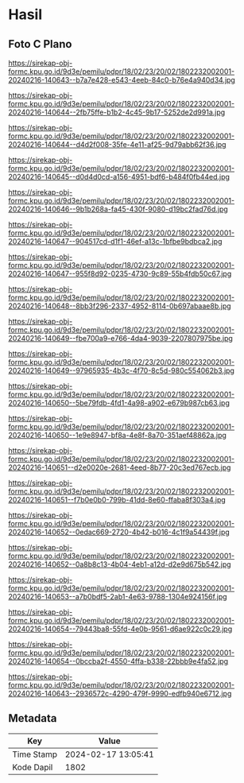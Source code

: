 # Hasil

## Foto C Plano

https://sirekap-obj-formc.kpu.go.id/9d3e/pemilu/pdpr/18/02/23/20/02/1802232002001-20240216-140643--b7a7e428-e543-4eeb-84c0-b76e4a940d34.jpg

https://sirekap-obj-formc.kpu.go.id/9d3e/pemilu/pdpr/18/02/23/20/02/1802232002001-20240216-140644--2fb75ffe-b1b2-4c45-9b17-5252de2d991a.jpg

https://sirekap-obj-formc.kpu.go.id/9d3e/pemilu/pdpr/18/02/23/20/02/1802232002001-20240216-140644--d4d2f008-35fe-4e11-af25-9d79abb62f36.jpg

https://sirekap-obj-formc.kpu.go.id/9d3e/pemilu/pdpr/18/02/23/20/02/1802232002001-20240216-140645--d0d4d0cd-a156-4951-bdf6-b484f0fb44ed.jpg

https://sirekap-obj-formc.kpu.go.id/9d3e/pemilu/pdpr/18/02/23/20/02/1802232002001-20240216-140646--9b1b268a-fa45-430f-9080-d19bc2fad76d.jpg

https://sirekap-obj-formc.kpu.go.id/9d3e/pemilu/pdpr/18/02/23/20/02/1802232002001-20240216-140647--904517cd-d1f1-46ef-a13c-1bfbe9bdbca2.jpg

https://sirekap-obj-formc.kpu.go.id/9d3e/pemilu/pdpr/18/02/23/20/02/1802232002001-20240216-140647--955f8d92-0235-4730-9c89-55b4fdb50c67.jpg

https://sirekap-obj-formc.kpu.go.id/9d3e/pemilu/pdpr/18/02/23/20/02/1802232002001-20240216-140648--8bb3f296-2337-4952-8114-0b697abaae8b.jpg

https://sirekap-obj-formc.kpu.go.id/9d3e/pemilu/pdpr/18/02/23/20/02/1802232002001-20240216-140649--fbe700a9-e766-4da4-9039-2207807975be.jpg

https://sirekap-obj-formc.kpu.go.id/9d3e/pemilu/pdpr/18/02/23/20/02/1802232002001-20240216-140649--97965935-4b3c-4f70-8c5d-980c554062b3.jpg

https://sirekap-obj-formc.kpu.go.id/9d3e/pemilu/pdpr/18/02/23/20/02/1802232002001-20240216-140650--5be79fdb-4fd1-4a98-a902-e679b987cb63.jpg

https://sirekap-obj-formc.kpu.go.id/9d3e/pemilu/pdpr/18/02/23/20/02/1802232002001-20240216-140650--1e9e8947-bf8a-4e8f-8a70-351aef48862a.jpg

https://sirekap-obj-formc.kpu.go.id/9d3e/pemilu/pdpr/18/02/23/20/02/1802232002001-20240216-140651--d2e0020e-2681-4eed-8b77-20c3ed767ecb.jpg

https://sirekap-obj-formc.kpu.go.id/9d3e/pemilu/pdpr/18/02/23/20/02/1802232002001-20240216-140651--f7b0e0b0-799b-41dd-8e60-ffaba8f303a4.jpg

https://sirekap-obj-formc.kpu.go.id/9d3e/pemilu/pdpr/18/02/23/20/02/1802232002001-20240216-140652--0edac669-2720-4b42-b016-4c1f9a54439f.jpg

https://sirekap-obj-formc.kpu.go.id/9d3e/pemilu/pdpr/18/02/23/20/02/1802232002001-20240216-140652--0a8b8c13-4b04-4eb1-a12d-d2e9d675b542.jpg

https://sirekap-obj-formc.kpu.go.id/9d3e/pemilu/pdpr/18/02/23/20/02/1802232002001-20240216-140653--a7b0bdf5-2ab1-4e63-9788-1304e924156f.jpg

https://sirekap-obj-formc.kpu.go.id/9d3e/pemilu/pdpr/18/02/23/20/02/1802232002001-20240216-140654--79443ba8-55fd-4e0b-9561-d6ae922c0c29.jpg

https://sirekap-obj-formc.kpu.go.id/9d3e/pemilu/pdpr/18/02/23/20/02/1802232002001-20240216-140654--0bccba2f-4550-4ffa-b338-22bbb9e4fa52.jpg

https://sirekap-obj-formc.kpu.go.id/9d3e/pemilu/pdpr/18/02/23/20/02/1802232002001-20240216-140643--2936572c-4290-479f-9990-edfb940e6712.jpg


## Metadata

| Key        | Value               |
| ---------- | ------------------- |
| Time Stamp | 2024-02-17 13:05:41 |
| Kode Dapil | 1802                |



